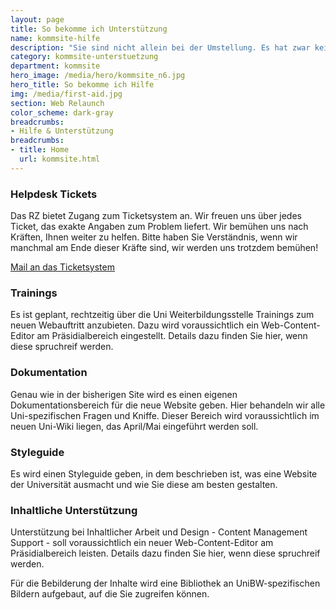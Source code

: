 ```yaml
---
layout: page
title: So bekomme ich Unterstützung
name: kommsite-hilfe
description: "Sie sind nicht allein bei der Umstellung. Es hat zwar keiner Manpower übrig und die Resourcen sind stets knapp. Trotzdem stehen Ihnen eine Reihe an Möglichkeiten zur Verfügung, gut durch die Umstellung zu kommen und schnell die neuen Möglichkeiten nutzen zu können. Lesen Sie hier, wie…"
category: kommsite-unterstuetzung
department: kommsite
hero_image: /media/hero/kommsite_n6.jpg
hero_title: So bekomme ich Hilfe
img: /media/first-aid.jpg
section: Web Relaunch
color_scheme: dark-gray
breadcrumbs:
- Hilfe & Unterstützung
breadcrumbs:
- title: Home
  url: kommsite.html
---
```



### Helpdesk Tickets

Das RZ bietet Zugang zum Ticketsystem an. Wir freuen uns über jedes Ticket, das exakte Angaben zum Problem liefert.
Wir bemühen uns nach Kräften, Ihnen weiter zu helfen. Bitte haben Sie Verständnis, wenn wir manchmal am Ende dieser Kräfte sind, wir werden uns trotzdem bemühen!

<a class="btn btn-xl btn-theme-colored" href="mailto:support@unibw.de"><i class="fa fa-envelope-o"></i> Mail an das Ticketsystem</a>


### Trainings

Es ist geplant, rechtzeitig über die Uni Weiterbildungsstelle Trainings zum neuen Webauftritt anzubieten. Dazu wird voraussichtlich ein Web-Content-Editor am Präsidialbereich eingestellt. Details dazu finden Sie hier, wenn diese spruchreif werden.


### Dokumentation

Genau wie in der bisherigen Site wird es einen eigenen Dokumentationsbereich für die neue Website geben. Hier behandeln wir alle Uni-spezifischen Fragen und Kniffe. Dieser Bereich wird voraussichtlich im neuen Uni-Wiki liegen, das April/Mai eingeführt werden soll.

### Styleguide

Es wird einen Styleguide geben, in dem beschrieben ist, was eine Website der Universität ausmacht und wie Sie diese am besten gestalten. 
 
### Inhaltliche Unterstützung

Unterstützung bei Inhaltlicher Arbeit und Design - Content Management Support - soll voraussichtlich ein neuer Web-Content-Editor am Präsidialbereich leisten. Details dazu finden Sie hier, wenn diese spruchreif werden.

Für die Bebilderung der Inhalte wird eine Bibliothek an UniBW-spezifischen Bildern aufgebaut, auf die Sie zugreifen können. 